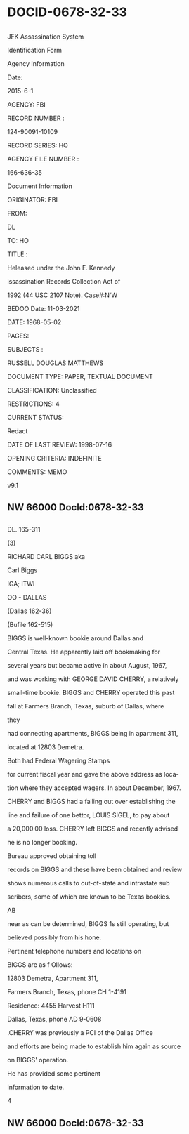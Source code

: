 # DOCID-0678-32-33

##
JFK Assassination System

Identification Form

Agency Information

Date:

2015-6-1

AGENCY: FBI

RECORD NUMBER :

124-90091-10109

RECORD SERIES: HQ

AGENCY FILE NUMBER :

166-636-35

Document Information

ORIGINATOR: FBI

FROM:

DL

TO: HO

TITLE :

Heleased under the John F. Kennedy

issassination Records Collection Act of

1992 (44 USC 2107 Note). Case#:N'W

BEDOO Date: 11-03-2021

DATE: 1968-05-02

PAGES:

SUBJECTS :

RUSSELL DOUGLAS MATTHEWS

DOCUMENT TYPE: PAPER, TEXTUAL DOCUMENT

CLASSIFICATION: Unclassified

RESTRICTIONS: 4

CURRENT STATUS:

Redact

DATE OF LAST REVIEW: 1998-07-16

OPENING CRITERIA: INDEFINITE

COMMENTS: MEMO

v9.1

NW 66000 Docld:0678-32-33
---

##
DL. 165-311

(3)

RICHARD CARL BIGGS aka

Carl Biggs

IGA; ITWI

OO - DALLAS

(Dallas 162-36)

(Bufile 162-515)

BIGGS is well-known bookie around Dallas and

Central Texas. He apparently laid off bookmaking for

several years but became active in about August, 1967,

and was working with GEORGE DAVID CHERRY, a relatively

small-time bookie. BIGGS and CHERRY operated this past

fall at Farmers Branch, Texas, suburb of Dallas, where

they

had connecting apartments, BIGGS being in apartment 311,

located at 12803 Demetra.

Both had Federal Wagering Stamps

for current fiscal year and gave the above address as loca-

tion where they accepted wagers. In about December, 1967.

CHERRY and BIGGS had a falling out over establishing the

line and failure of one bettor, LOUIS SIGEL, to pay about

a 20,000.00 loss. CHERRY left BIGGS and recently advised

he is no longer booking.

Bureau approved obtaining toll

records on BIGGS and these have been obtained and review

shows numerous calls to out-of-state and intrastate sub

scribers, some of which are known to be Texas bookies.

AB

near as can be determined, BIGGS 1s still operating, but

believed possibly from his hone.

Pertinent telephone numbers and locations on

BIGGS are as f Ollows:

12803 Demetra, Apartment 311,

Farmers Branch, Texas, phone CH 1-4191

Residence: 4455 Harvest H111

Dallas, Texas, phone AD 9-0608

.CHERRY was previously a PCI of the Dallas Office

and efforts are being made to establish him again as source

on BIGGS' operation.

He has provided some pertinent

information to date.

4

NW 66000 Docld:0678-32-33
---

